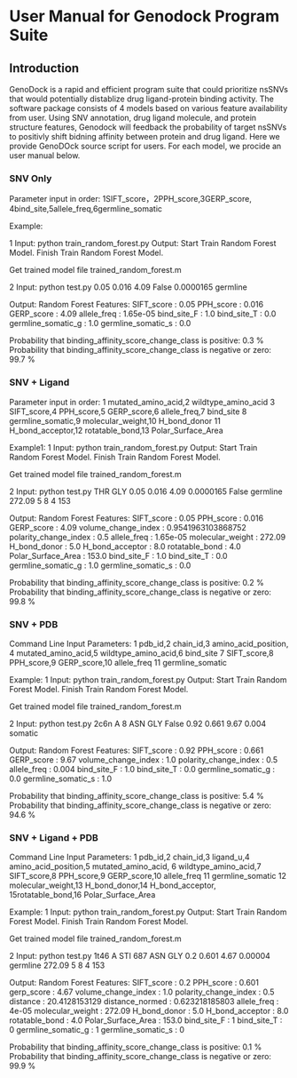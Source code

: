 # User Manual for Genodock Program Suite


## Introduction
GenoDock is a rapid and efficient program suite that could prioritize nsSNVs that would potentially distablize drug ligand-protein binding activity. The software package consists of 4 models based on various feature availability from user. Using SNV annotation, drug ligand molecule, and protein structure features, Genodock will feedback the probability of target nsSNVs to positivly shift bidning affinity between protein and drug ligand.  Here we provide GenoDOck source script for users. For each model, we procide an user manual below.  

### SNV Only
Parameter input in order:
1SIFT_score，2PPH_score,3GERP_score,
4bind_site,5allele_freq,6germline_somatic

Example:

1
Input:
python train_random_forest.py
Output:
Start Train Random Forest Model.
Finish Train Random Forest Model.

Get trained model file trained_random_forest.m

2
Input:
python test.py 0.05 0.016 4.09 False 0.0000165 germline

Output:
Random Forest Features:
SIFT_score : 0.05
PPH_score : 0.016
GERP_score : 4.09
allele_freq : 1.65e-05
bind_site_F : 1.0
bind_site_T : 0.0
germline_somatic_g : 1.0
germline_somatic_s : 0.0

Probability that binding_affinity_score_change_class is positive:  0.3 %
Probability that binding_affinity_score_change_class is negative or zero:  99.7 %

### SNV + Ligand
Parameter input in order:
1 mutated_amino_acid,2 wildtype_amino_acid
3 SIFT_score,4 PPH_score,5 GERP_score,6 allele_freq,7 bind_site
8 germline_somatic,9 molecular_weight,10 H_bond_donor
11 H_bond_acceptor,12 rotatable_bond,13 Polar_Surface_Area

Example1:
1
Input:
python train_random_forest.py
Output:
Start Train Random Forest Model.
Finish Train Random Forest Model.

Get trained model file trained_random_forest.m

2
Input:
python test.py THR GLY 0.05 0.016 4.09 0.0000165 False germline 272.09 5 8 4 153

Output:
Random Forest Features:
SIFT_score : 0.05
PPH_score : 0.016
GERP_score : 4.09
volume_change_index : 0.9541963103868752
polarity_change_index : 0.5
allele_freq : 1.65e-05
molecular_weight : 272.09
H_bond_donor : 5.0
H_bond_acceptor : 8.0
rotatable_bond : 4.0
Polar_Surface_Area : 153.0
bind_site_F : 1.0
bind_site_T : 0.0
germline_somatic_g : 1.0
germline_somatic_s : 0.0

Probability that binding_affinity_score_change_class is positive:  0.2 %
Probability that binding_affinity_score_change_class is negative or zero:  99.8 %

### SNV + PDB
Command Line Input Parameters:
1 pdb_id,2 chain_id,3 amino_acid_position,
4 mutated_amino_acid,5 wildtype_amino_acid,6 bind_site
7 SIFT_score,8 PPH_score,9 GERP_score,10 allele_freq
11 germline_somatic

Example:
1
Input:
python train_random_forest.py
Output:
Start Train Random Forest Model.
Finish Train Random Forest Model.

Get trained model file trained_random_forest.m

2
Input:
python test.py 2c6n A 8 ASN GLY False 0.92 0.661 9.67 0.004 somatic

Output:
Random Forest Features:
SIFT_score : 0.92
PPH_score : 0.661
GERP_score : 9.67
volume_change_index : 1.0
polarity_change_index : 0.5
allele_freq : 0.004
bind_site_F : 1.0
bind_site_T : 0.0
germline_somatic_g : 0.0
germline_somatic_s : 1.0

Probability that binding_affinity_score_change_class is positive:  5.4 %
Probability that binding_affinity_score_change_class is negative or zero:  94.6 %

### SNV + Ligand + PDB
Command Line Input Parameters:
1 pdb_id,2 chain_id,3 ligand_u,4 amino_acid_position,5 mutated_amino_acid,
6 wildtype_amino_acid,7 SIFT_score,8 PPH_score,9 GERP_score,10 allele_freq
11 germline_somatic 12 molecular_weight,13 H_bond_donor,14 H_bond_acceptor,
15rotatable_bond,16 Polar_Surface_Area


Example:
1
Input:
python train_random_forest.py
Output:
Start Train Random Forest Model.
Finish Train Random Forest Model.

Get trained model file trained_random_forest.m

2
Input:
python test.py 1t46 A STI 687 ASN GLY 0.2 0.601 4.67 0.00004 germline 272.09 5 8 4 153

Output:
Random Forest Features:
SIFT_score : 0.2
PPH_score : 0.601
gerp_score : 4.67
volume_change_index : 1.0
polarity_change_index : 0.5
distance : 20.4128153129
distance_normed : 0.623218185803
allele_freq : 4e-05
molecular_weight : 272.09
H_bond_donor : 5.0
H_bond_acceptor : 8.0
rotatable_bond : 4.0
Polar_Surface_Area : 153.0
bind_site_F : 1
bind_site_T : 0
germline_somatic_g : 1
germline_somatic_s : 0

Probability that binding_affinity_score_change_class is positive:  0.1 %
Probability that binding_affinity_score_change_class is negative or zero:  99.9 %

